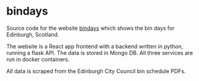 # bindays

Source code for the website [bindays](https://bindays.uk) which shows the bin days for Edinburgh, Scotland.

The website is a React app frontend with a backend written in python, running a flask API. The data is stored in Mongo DB. All three services are run in docker containers.

All data is scraped from the Edinburgh City Council bin schedule PDFs.

